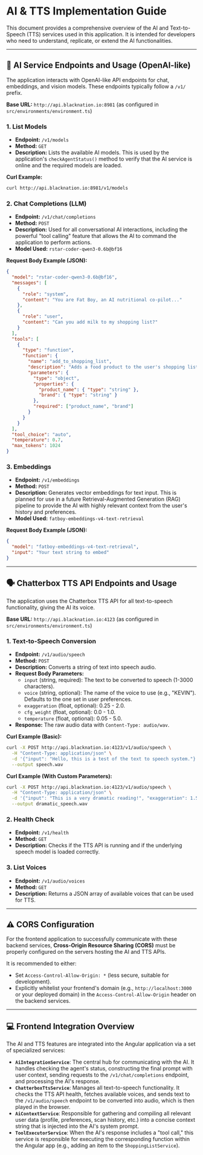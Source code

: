 # AI & TTS Implementation Guide

This document provides a comprehensive overview of the AI and Text-to-Speech (TTS) services used in this application. It is intended for developers who need to understand, replicate, or extend the AI functionalities.

---

## 🤖 AI Service Endpoints and Usage (OpenAI-like)

The application interacts with OpenAI-like API endpoints for chat, embeddings, and vision models. These endpoints typically follow a `/v1/` prefix.

**Base URL:** `http://api.blacknation.io:8981` (as configured in `src/environments/environment.ts`)

### 1. List Models

-   **Endpoint:** `/v1/models`
-   **Method:** `GET`
-   **Description:** Lists the available AI models. This is used by the application's `checkAgentStatus()` method to verify that the AI service is online and the required models are loaded.

**Curl Example:**

```bash
curl http://api.blacknation.io:8981/v1/models
```

### 2. Chat Completions (LLM)

-   **Endpoint:** `/v1/chat/completions`
-   **Method:** `POST`
-   **Description:** Used for all conversational AI interactions, including the powerful "tool calling" feature that allows the AI to command the application to perform actions.
-   **Model Used:** `rstar-coder-qwen3-0.6b@bf16`

**Request Body Example (JSON):**

```json
{
  "model": "rstar-coder-qwen3-0.6b@bf16",
  "messages": [
    {
      "role": "system",
      "content": "You are Fat Boy, an AI nutritional co-pilot..."
    },
    {
      "role": "user",
      "content": "Can you add milk to my shopping list?"
    }
  ],
  "tools": [
    {
      "type": "function",
      "function": {
        "name": "add_to_shopping_list",
        "description": "Adds a food product to the user's shopping list.",
        "parameters": {
          "type": "object",
          "properties": {
            "product_name": { "type": "string" },
            "brand": { "type": "string" }
          },
          "required": ["product_name", "brand"]
        }
      }
    }
  ],
  "tool_choice": "auto",
  "temperature": 0.7,
  "max_tokens": 1024
}
```

### 3. Embeddings

-   **Endpoint:** `/v1/embeddings`
-   **Method:** `POST`
-   **Description:** Generates vector embeddings for text input. This is planned for use in a future Retrieval-Augmented Generation (RAG) pipeline to provide the AI with highly relevant context from the user's history and preferences.
-   **Model Used:** `fatboy-embeddings-v4-text-retrieval`

**Request Body Example (JSON):**

```json
{
  "model": "fatboy-embeddings-v4-text-retrieval",
  "input": "Your text string to embed"
}
```

---

## 🗣️ Chatterbox TTS API Endpoints and Usage

The application uses the Chatterbox TTS API for all text-to-speech functionality, giving the AI its voice.

**Base URL:** `http://api.blacknation.io:4123` (as configured in `src/environments/environment.ts`)

### 1. Text-to-Speech Conversion

-   **Endpoint:** `/v1/audio/speech`
-   **Method:** `POST`
-   **Description:** Converts a string of text into speech audio.
-   **Request Body Parameters:**
    -   `input` (string, required): The text to be converted to speech (1-3000 characters).
    -   `voice` (string, optional): The name of the voice to use (e.g., "KEVIN"). Defaults to the one set in user preferences.
    -   `exaggeration` (float, optional): 0.25 - 2.0.
    -   `cfg_weight` (float, optional): 0.0 - 1.0.
    -   `temperature` (float, optional): 0.05 - 5.0.
-   **Response:** The raw audio data with `Content-Type: audio/wav`.

**Curl Example (Basic):**

```bash
curl -X POST http://api.blacknation.io:4123/v1/audio/speech \
  -H "Content-Type: application/json" \
  -d '{"input": "Hello, this is a test of the text to speech system."}' \
  --output speech.wav
```

**Curl Example (With Custom Parameters):**

```bash
curl -X POST http://api.blacknation.io:4123/v1/audio/speech \
  -H "Content-Type: application/json" \
  -d '{"input": "This is a very dramatic reading!", "exaggeration": 1.5, "voice": "KEVIN"}' \
  --output dramatic_speech.wav
```

### 2. Health Check

-   **Endpoint:** `/v1/health`
-   **Method:** `GET`
-   **Description:** Checks if the TTS API is running and if the underlying speech model is loaded correctly.

### 3. List Voices

-   **Endpoint:** `/v1/audio/voices`
-   **Method:** `GET`
-   **Description:** Returns a JSON array of available voices that can be used for TTS.

---

## ⚠️ CORS Configuration

For the frontend application to successfully communicate with these backend services, **Cross-Origin Resource Sharing (CORS)** must be properly configured on the servers hosting the AI and TTS APIs.

It is recommended to either:

-   Set `Access-Control-Allow-Origin: *` (less secure, suitable for development).
-   Explicitly whitelist your frontend's domain (e.g., `http://localhost:3000` or your deployed domain) in the `Access-Control-Allow-Origin` header on the backend services.

---

## 💻 Frontend Integration Overview

The AI and TTS features are integrated into the Angular application via a set of specialized services:

-   **`AiIntegrationService`**: The central hub for communicating with the AI. It handles checking the agent's status, constructing the final prompt with user context, sending requests to the `/v1/chat/completions` endpoint, and processing the AI's response.
-   **`ChatterboxTtsService`**: Manages all text-to-speech functionality. It checks the TTS API health, fetches available voices, and sends text to the `/v1/audio/speech` endpoint to be converted into audio, which is then played in the browser.
-   **`AiContextService`**: Responsible for gathering and compiling all relevant user data (profile, preferences, scan history, etc.) into a concise context string that is injected into the AI's system prompt.
-   **`ToolExecutorService`**: When the AI's response includes a "tool call," this service is responsible for executing the corresponding function within the Angular app (e.g., adding an item to the `ShoppingListService`).